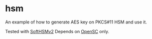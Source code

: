 # hsm
An example of how to generate AES key on PKCS#11 HSM and use it.

Tested with [SoftHSMv2](https://github.com/opendnssec/SoftHSMv2)
Depends on [OpenSC](https://github.com/OpenSC/OpenSC) only.

